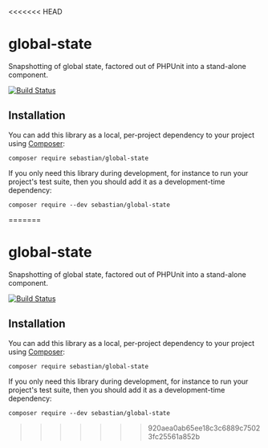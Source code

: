 <<<<<<< HEAD
# global-state

Snapshotting of global state, factored out of PHPUnit into a stand-alone component.

[![Build Status](https://travis-ci.org/sebastianbergmann/global-state.svg?branch=master)](https://travis-ci.org/sebastianbergmann/global-state)

## Installation

You can add this library as a local, per-project dependency to your project using [Composer](https://getcomposer.org/):

    composer require sebastian/global-state

If you only need this library during development, for instance to run your project's test suite, then you should add it as a development-time dependency:

    composer require --dev sebastian/global-state

=======
# global-state

Snapshotting of global state, factored out of PHPUnit into a stand-alone component.

[![Build Status](https://travis-ci.org/sebastianbergmann/global-state.svg?branch=master)](https://travis-ci.org/sebastianbergmann/global-state)

## Installation

You can add this library as a local, per-project dependency to your project using [Composer](https://getcomposer.org/):

    composer require sebastian/global-state

If you only need this library during development, for instance to run your project's test suite, then you should add it as a development-time dependency:

    composer require --dev sebastian/global-state

>>>>>>> 920aea0ab65ee18c3c6889c75023fc25561a852b
